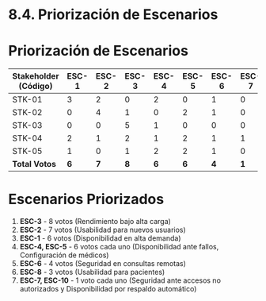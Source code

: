 # 8.4. Priorización de Escenarios
# Priorización de Escenarios

| Stakeholder (Código) | ESC-1 | ESC-2 | ESC-3 | ESC-4 | ESC-5 | ESC-6 | ESC-7 | ESC-8 | ESC-9 | ESC-10 | Total Votos |
|-----------------------|-------|-------|-------|-------|-------|-------|-------|-------|-------|--------|-------------|
| STK-01               | 3     | 2     | 0     | 2     | 0     | 1     | 0     | 0     | 1     | 1      | 10          |
| STK-02               | 0     | 4     | 1     | 0     | 2     | 1     | 0     | 2     | 0     | 0      | 10          |
| STK-03               | 0     | 0     | 5     | 1     | 0     | 0     | 0     | 0     | 3     | 1      | 10          |
| STK-04               | 2     | 1     | 2     | 1     | 2     | 1     | 1     | 0     | 0     | 0      | 10          |
| STK-05               | 1     | 0     | 1     | 2     | 2     | 1     | 0     | 1     | 0     | 0      | 10          |
| **Total Votos**      | **6** | **7** | **8** | **6** | **6** | **4** | **1** | **3** | **4** | **2**    |             |



# Escenarios Priorizados
1. **ESC-3** - 8 votos (Rendimiento bajo alta carga)
2. **ESC-2** - 7 votos (Usabilidad para nuevos usuarios)
3. **ESC-1** - 6 votos (Disponibilidad en alta demanda)
4. **ESC-4, ESC-5** - 6 votos cada uno (Disponibilidad ante fallos, Configuración de médicos)
5. **ESC-6** - 4 votos (Seguridad en consultas remotas)
6. **ESC-8** - 3 votos (Usabilidad para pacientes)
7. **ESC-7, ESC-10** - 1 voto cada uno (Seguridad ante accesos no autorizados y Disponibilidad por respaldo automático)
